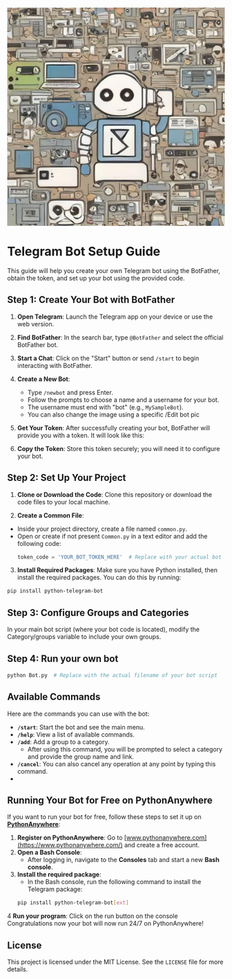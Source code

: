 ![Bot in Telegram](bot.png) 

# Telegram Bot Setup Guide

This guide will help you create your own Telegram bot using the BotFather, obtain the token, and set up your bot using the provided code.

## Step 1: Create Your Bot with BotFather

1. **Open Telegram**: Launch the Telegram app on your device or use the web version.

2. **Find BotFather**: In the search bar, type `@BotFather` and select the official BotFather bot.

3. **Start a Chat**: Click on the "Start" button or send `/start` to begin interacting with BotFather.

4. **Create a New Bot**:
   - Type `/newbot` and press Enter.
   - Follow the prompts to choose a name and a username for your bot.
   - The username must end with "bot" (e.g., `MySampleBot`).
   - You can also change the image using a specific /Edit bot pic

5. **Get Your Token**: After successfully creating your bot, BotFather will provide you with a token. It will look like this:

6. **Copy the Token**: Store this token securely; you will need it to configure your bot.

## Step 2: Set Up Your Project

1. **Clone or Download the Code**: Clone this repository or download the code files to your local machine.

2. **Create a Common File**:
- Inside your project directory, create a file named `common.py`.
- Open or create if not present `Common.py` in a text editor and add the following code:
  ```python
  token_code = 'YOUR_BOT_TOKEN_HERE'  # Replace with your actual bot token generated from Botfather
  ```

3. **Install Required Packages**:
Make sure you have Python installed, then install the required packages. You can do this by running:
```bash
pip install python-telegram-bot
```
## Step 3: Configure Groups and Categories

In your main bot script (where your bot code is located), modify the Category/groups  variable to include your own groups.

## Step 4: Run your own bot
```bash
python Bot.py  # Replace with the actual filename of your bot script
```
## Available Commands

Here are the commands you can use with the bot:

- **`/start`**: Start the bot and see the main menu.
- **`/help`**: View a list of available commands.
- **`/add`**: Add a group to a category.
  - After using this command, you will be prompted to select a category and provide the group name and link.
- **`/cancel`**: You can also cancel any operation at any point by typing this command.
- 
## Running Your Bot for Free on PythonAnywhere

If you want to run your bot for free, follow these steps to set it up on **[PythonAnywhere](https://www.pythonanywhere.com/)**:

1. **Register on PythonAnywhere**: Go to [www.pythonanywhere.com](https://www.pythonanywhere.com/) and create a free account.
2. **Open a Bash Console**:
   - After logging in, navigate to the **Consoles** tab and start a new **Bash console**.
3. **Install the required package**:
   - In the Bash console, run the following command to install the Telegram package:
   ```bash
   pip install python-telegram-bot[ext]
   ```
4 **Run your program**: 
Click on the run button on the console
Congratulations now your bot will now run 24/7 on PythonAnywhere!

## License

This project is licensed under the MIT License. See the `LICENSE` file for more details.
